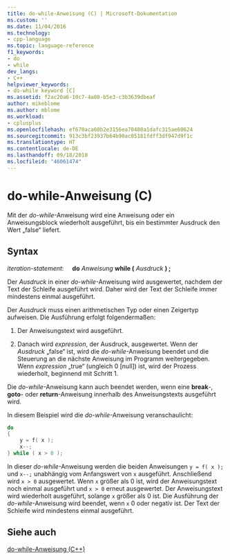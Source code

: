 ```yaml
---
title: do-while-Anweisung (C) | Microsoft-Dokumentation
ms.custom: ''
ms.date: 11/04/2016
ms.technology:
- cpp-language
ms.topic: language-reference
f1_keywords:
- do
- while
dev_langs:
- C++
helpviewer_keywords:
- do-while keyword [C]
ms.assetid: f2ac20a6-10c7-4a08-b5e3-c3b3639dbeaf
author: mikeblome
ms.author: mblome
ms.workload:
- cplusplus
ms.openlocfilehash: ef670aca60b2e3156ea70480a1dafc315ae60624
ms.sourcegitcommit: 913c3bf23937b64b90ac05181fdff3df947d9f1c
ms.translationtype: HT
ms.contentlocale: de-DE
ms.lasthandoff: 09/18/2018
ms.locfileid: "46061474"
---
```

# <a name="do-while-statement-c"></a>do-while-Anweisung (C)

Mit der *do-while*-Anweisung wird eine Anweisung oder ein Anweisungsblock wiederholt ausgeführt, bis ein bestimmter Ausdruck den Wert „false“ liefert.

## <a name="syntax"></a>Syntax

*iteration-statement*: &nbsp;&nbsp;&nbsp;&nbsp;**do** *Anweisung* **while (** *Ausdruck* **) ;**

Der *Ausdruck* in einer *do-while*-Anweisung wird ausgewertet, nachdem der Text der Schleife ausgeführt wird. Daher wird der Text der Schleife immer mindestens einmal ausgeführt.

Der *Ausdruck* muss einen arithmetischen Typ oder einen Zeigertyp aufweisen. Die Ausführung erfolgt folgendermaßen:

1. Der Anweisungstext wird ausgeführt.

2. Danach wird *expression*, der Ausdruck, ausgewertet. Wenn der *Ausdruck* „false“ ist, wird die *do-while*-Anweisung beendet und die Steuerung an die nächste Anweisung im Programm weitergegeben. Wenn *expression* „true“ (ungleich 0 [null]) ist, wird der Prozess wiederholt, beginnend mit Schritt 1.

Die *do-while*-Anweisung kann auch beendet werden, wenn eine **break**-, **goto**- oder **return**-Anweisung innerhalb des Anweisungstexts ausgeführt wird.

In diesem Beispiel wird die *do-while*-Anweisung veranschaulicht:

```C
do
{
    y = f( x );
    x--;
} while ( x > 0 );
```

In dieser *do-while*-Anweisung werden die beiden Anweisungen `y = f( x );` und `x--;` unabhängig vom Anfangswert von `x` ausgeführt. Anschließend wird `x > 0` ausgewertet. Wenn `x` größer als 0 ist, wird der Anweisungstext noch einmal ausgeführt und `x > 0` erneut ausgewertet. Der Anweisungstext wird wiederholt ausgeführt, solange `x` größer als 0 ist. Die Ausführung der *do-while*-Anweisung wird beendet, wenn `x` 0 oder negativ ist. Der Text der Schleife wird mindestens einmal ausgeführt.

## <a name="see-also"></a>Siehe auch

[do-while-Anweisung (C++)](../cpp/do-while-statement-cpp.md)